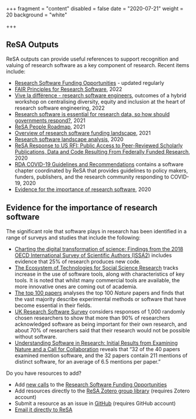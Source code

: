 +++
fragment = "content"
disabled = false
date = "2020-07-21"
weight = 20
background = "white"

+++

## ReSA Outputs

ReSA outputs can provide useful references to support recognition and valuing of research software as a key component of research. Recent items include:

* [Research Software Funding Opportunities](https://www.researchsoft.org/funding-opportunities/) - updated regularly
* [FAIR Principles for Research Software](https://rd-alliance.org/group/fair-research-software-fair4rs-wg/outcomes/fair-principles-research-software-fair4rs-0), 2022
* [Vive la différence - research software engineers](https://www.researchsoft.org/blog/2022-07/), outcomes of a hybrid workshop on centralising diversity, equity and inclusion at the heart of research software engineering, 2022
* [Research software is essential for research data, so how should governments respond?](https://www.researchsoft.org/blog/2021-12/), 2021
* [ReSA People Roadmap](https://www.researchsoft.org/documents/people-roadmap.pdf), 2021
* [Overview of research software funding landscape](https://www.researchsoft.org/blog/2022-02-24/), 2021
* [Research software landscape analysis](https://doi.org/10.5281/zenodo.3699950), 2020
* [ReSA Response to US RFI: Public Access to Peer-Reviewed Scholarly Publications, Data and Code Resulting From Federally Funded Research](https://doi.org/10.5281/zenodo.3828148), 2020
* [RDA COVID-19 Guidelines and Recommendations](https://doi.org/10.15497/rda00052) contains a software chapter coordinated by ReSA that provides guidelines to policy makers, funders, publishers, and the research community responding to COVID-19, 2020
* [Evidence for the importance of research software](https://zenodo.org/record/3884311#.YeV3C1hBzJw), 2020

## Evidence for the importance of research software

The significant role that software plays in research has been identified in a range of surveys and studies that include the following:

* [Charting the digital transformation of science: Findings from the 2018 OECD International Survey of Scientific Authors (ISSA2)](https://www.oecd-ilibrary.org/science-and-technology/charting-the-digital-transformation-of-science_1b06c47c-en) includes evidence that 25% of research produces new code.
* [The Ecosystem of Technologies for Social Science Research](https://uk.sagepub.com/en-gb/eur/technologies-for-social-science-research) tracks increase in the use of software tools, along with characteristics of key tools. It is noted that whilst many commercial tools are available, the more innovative ones are coming out of academia.
* [The top 100 papers](https://www.nature.com/articles/514550a) analyses the top 100 _Nature_ papers and finds that the vast majority describe experimental methods or software that have become essential in their fields.
* [UK Research Software Survey](https://doi.org/10.5281/zenodo.14809) considers responses of 1,000 randomly chosen researchers to show that more than 90% of researchers acknowledged software as being important for their own research, and about 70% of researchers said that their research would not be possible without software.
* [Understanding Software in Research: Initial Results from Examining Nature and a Call for Collaboration](https://arxiv.org/abs/1706.06527) reveals that “32 of the 40 papers examined mention software, and the 32 papers contain 211 mentions of distinct software, for an average of 6.5 mentions per paper.”

Do you have resources to add?

* Add [new calls](https://forms.gle/r4Jw4swUd1SXigZc9) to the [Research Software Funding Opportunities](https://www.researchsoft.org/funding-opportunities/)
* Add resources directly to the [ReSA Zotero group library](https://www.zotero.org/groups/2400609/resa/library) (requires Zotero account)
* Submit a resource as an issue in [GitHub](https://github.com/researchsoft/Resources/issues/new/choose) (requires GitHub account)
* [Email it directly to ReSA](mailto:info@researchsoft.org)

